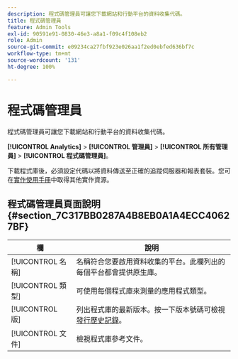 ```yaml
---
description: 程式碼管理員可讓您下載網站和行動平台的資料收集代碼。
title: 程式碼管理員
feature: Admin Tools
exl-id: 90591e91-0830-46e3-a8a1-f09c4f108eb2
role: Admin
source-git-commit: e09234ca27fbf923e026aa1f2ed0ebfed636bf7c
workflow-type: tm+mt
source-wordcount: '131'
ht-degree: 100%

---
```


# 程式碼管理員

程式碼管理員可讓您下載網站和行動平台的資料收集代碼。

**[!UICONTROL Analytics]** > **[!UICONTROL 管理員]** > **[!UICONTROL 所有管理員]** > **[!UICONTROL 程式碼管理員]**。

下載程式庫後，必須設定代碼以將資料傳送至正確的追蹤伺服器和報表套裝。您可在[實作使用手冊](/help/implement/home.md)中取得其他實作資源。

## 程式碼管理員頁面說明 {#section_7C317BB0287A4B8EB0A1A4ECC40627BF}

| 欄 | 說明 |
|--- |--- |
| [!UICONTROL 名稱] | 名稱符合您要啟用資料收集的平台。此欄列出的每個平台都會提供原生庫。 |
| [!UICONTROL 類型] | 可使用每個程式庫來測量的應用程式類型。 |
| [!UICONTROL  版] | 列出程式庫的最新版本。按一下版本號碼可檢視[發行歷史記錄](/help/implement/appmeasurement-updates.md)。 |
| [!UICONTROL 文件] | 檢視程式庫參考文件。 |
